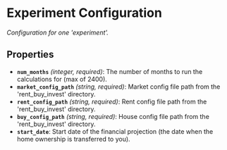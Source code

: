 # Experiment Configuration

*Configuration for one 'experiment'.*

## Properties

- **`num_months`** *(integer, required)*: The number of months to run the calculations for (max of 2400).
- **`market_config_path`** *(string, required)*: Market config file path from the 'rent_buy_invest' directory.
- **`rent_config_path`** *(string, required)*: Rent config file path from the 'rent_buy_invest' directory.
- **`buy_config_path`** *(string, required)*: House config file path from the 'rent_buy_invest' directory.
- **`start_date`**: Start date of the financial projection (the date when the home ownership is transferred to you).

